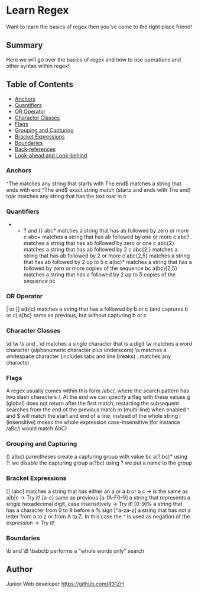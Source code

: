 # Learn Regex

Want to learn the basics of regex then you've come to the right place friend!

## Summary

Here we will go over the basics of regex and how to use operations and other syntax within regex!

## Table of Contents

- [Anchors](#anchors)
- [Quantifiers](#quantifiers)
- [OR Operator](#or-operator)
- [Character Classes](#character-classes)
- [Flags](#flags)
- [Grouping and Capturing](#grouping-and-capturing)
- [Bracket Expressions](#bracket-expressions)
- [Boundaries](#boundaries)
- [Back-references](#back-references)
- [Look-ahead and Look-behind](#look-ahead-and-look-behind)

### Anchors

^The matches any string that starts with The
end$ matches a string that ends with end
^The end$ exact string match (starts and ends with The end)
roar matches any string that has the text roar in it

### Quantifiers

- - ? and {}
    abc* matches a string that has ab followed by zero or more c
    abc+ matches a string that has ab followed by one or more c
    abc? matches a string that has ab followed by zero or one c
    abc{2} matches a string that has ab followed by 2 c
    abc{2,} matches a string that has ab followed by 2 or more c
    abc{2,5} matches a string that has ab followed by 2 up to 5 c
    a(bc)* matches a string that has a followed by zero or more copies of the sequence bc
    a(bc){2,5} matches a string that has a followed by 2 up to 5 copies of the sequence bc

### OR Operator

| or []
a(b|c) matches a string that has a followed by b or c (and captures b or c)
a[bc] same as previous, but without capturing b or c

### Character Classes

\d \w \s and .
\d matches a single character that is a digit
\w matches a word character (alphanumeric character plus underscore)
\s matches a whitespace character (includes tabs and line breaks)
. matches any character

### Flags

A regex usually comes within this form /abc/, where the search pattern has two slash characters /. At the end we can specify a flag with these values
g (global) does not return after the first match, restarting the subsequent searches from the end of the previous match
m (multi-line) when enabled ^ and $ will match the start and end of a line, instead of the whole string
i (insensitive) makes the whole expression case-insensitive (for instance /aBc/i would match AbC)

### Grouping and Capturing

()
a(bc) parentheses create a capturing group with value bc
a(?:bc)\* using ?: we disable the capturing group
a(?<foo>bc) using ?<foo> we put a name to the group

### Bracket Expressions

[]
[abc] matches a string that has either an a or a b or a c -> is the same as a|b|c -> Try it!
[a-c] same as previous
[a-fA-F0-9] a string that represents a single hexadecimal digit, case insensitively -> Try it!
[0-9]% a string that has a character from 0 to 9 before a % sign
[^a-za-z] a string that has not a letter from a to z or from A to Z. In this case the ^ is used as negation of the expression -> Try it!

### Boundaries

\b and \B
\babc\b performs a "whole words only" search

## Author

Junior Web developer https://github.com/R31ZH
